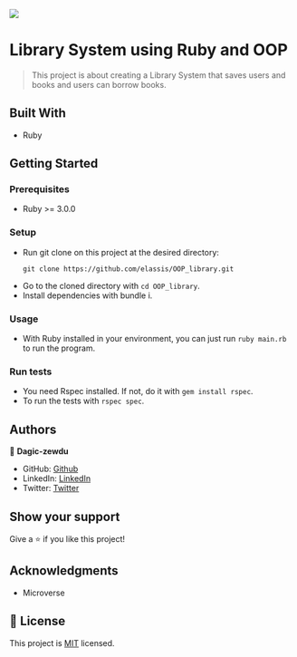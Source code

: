 ![](https://img.shields.io/badge/Microverse-blueviolet)

# Library System using Ruby and OOP

> This project is about creating a Library System that saves users and books and users can borrow books.

## Built With

- Ruby

## Getting Started

### Prerequisites

- Ruby >= 3.0.0

### Setup

- Run git clone on this project at the desired directory:
  ```
  git clone https://github.com/elassis/OOP_library.git
  ```
- Go to the cloned directory with `cd OOP_library`.
- Install dependencies with bundle i.

### Usage

- With Ruby installed in your environment, you can just run `ruby main.rb` to run the program.

### Run tests

- You need Rspec installed. If not, do it with `gem install rspec`.
- To run the tests with `rspec spec`.

## Authors

👤 **Dagic-zewdu**

- GitHub: [Github](https://github.com/Dagic-zewdu)
- LinkedIn: [LinkedIn](https://www.linkedin.com/dagic-zewdu/)
- Twitter: [Twitter](https://twitter.com/dagic4)

## Show your support

Give a ⭐️ if you like this project!

## Acknowledgments

- Microverse

## 📝 License

This project is [MIT](./MIT.md) licensed.
